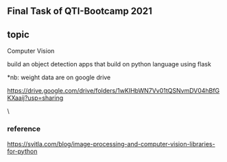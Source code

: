 Final Task of QTI-Bootcamp 2021
--------------------------------

## topic
Computer Vision

build an object detection apps that build on python language using flask


*nb:
weight data are on google drive

https://drive.google.com/drive/folders/1wKIHbWN7Vv01tQSNvmDV04hBfGKXaaij?usp=sharing

\

### reference
https://svitla.com/blog/image-processing-and-computer-vision-libraries-for-python